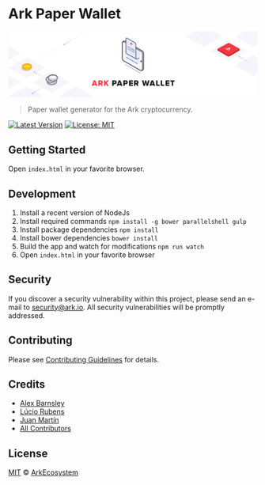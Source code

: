 # Ark Paper Wallet

<p align="center">
    <img src="./banner.png" />
</p>

> Paper wallet generator for the Ark cryptocurrency.

[![Latest Version](https://badgen.now.sh/github/release/ArkEcosystem/paper-wallet)](https://github.com/ArkEcosystem/paper-wallet/releases/latest)
[![License: MIT](https://badgen.now.sh/badge/license/MIT/green)](https://opensource.org/licenses/MIT)

## Getting Started

Open `index.html` in your favorite browser.

## Development

1. Install a recent version of NodeJs
2. Install required commands `npm install -g bower parallelshell gulp`
3. Install package dependencies `npm install`
4. Install bower dependencies `bower install`
5. Build the app and watch for modifications `npm run watch`
6. Open `index.html` in your favorite browser

## Security

If you discover a security vulnerability within this project, please send an e-mail to security@ark.io. All security vulnerabilities will be promptly addressed.

## Contributing

Please see [Contributing Guidelines](https://docs.ark.io/guidebook/contribution-guidelines/contributing.html) for details.

## Credits

- [Alex Barnsley](https://github.com/alexbarnsley)
- [Lúcio Rubens](https://github.com/luciorubeens)
- [Juan Martín](https://github.com/j-a-m-l)
- [All Contributors](../../contributors)

## License

[MIT](LICENSE) © [ArkEcosystem](https://ark.io)
